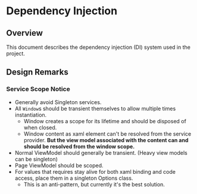 # Dependency Injection

## Overview

This document describes the dependency injection (DI) system used in the project.

## Design Remarks

### Service Scope Notice

* Generally avoid Singleton services.
* All `Window`s should be transient themselves to allow multiple times instantiation.
  * Window creates a scope for its lifetime and should be disposed of when closed.
  * Window content as xaml element can't be resolved from the service provider. **But the view model associated with the content can and should be resolved from the window scope.**
* Normal ViewModel should generally be transient. (Heavy view models can be singleton)
* Page ViewModel should be scoped.
* For values that requires stay alive for both xaml binding and code access, place them in a singleton Options class.
  * This is an anti-pattern, but currently it's the best solution.